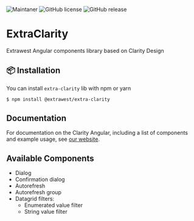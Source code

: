 ![Maintaner](https://img.shields.io/badge/maintainer-extrawest.com-blue)
![GitHub license](https://img.shields.io/github/license/Naereen/StrapDown.js.svg)
![GitHub release](https://img.shields.io/github/package-json/v/extrawest/extra-clarity)


# ExtraClarity

Extrawest Angular components library based on Clarity Design

## 📦 Installation

You can install `extra-clarity` lib with npm or yarn

```bash
$ npm install @extrawest/extra-clarity
```
## Documentation

For documentation on the Clarity Angular, including a list of components
and example usage, see [our website](https://extra-clarity-lib.web.app/).

## Available Components

- Dialog
- Confirmation dialog
- Autorefresh
- Autorefresh group
- Datagrid filters:
  - Enumerated value filter
  - String value filter
